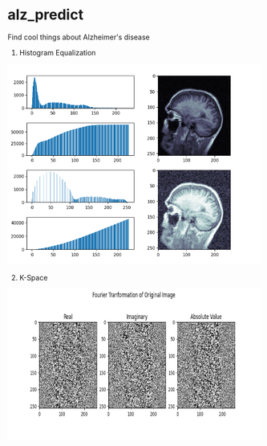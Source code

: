 # alz_predict
Find cool things about Alzheimer's disease

1. Histogram Equalization
<img src="eq_image.png" width="700" height="400">

2. K-Space
<img src="k_space.png" width="700" height="300">

